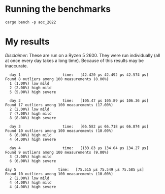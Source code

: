 # Running the benchmarks
`cargo bench -p aoc_2022`

# My results
*Disclaimer*: These are run on a Ryzen 5 2600. They were run individually (all
at once every day takes a long time). Because of this results may be inaccurate.
```
  day 1                   time:   [42.420 µs 42.492 µs 42.574 µs]
Found 8 outliers among 100 measurements (8.00%)
  1 (1.00%) low mild
  2 (2.00%) high mild
  5 (5.00%) high severe

  day 2                   time:   [105.47 µs 105.89 µs 106.36 µs]
Found 17 outliers among 100 measurements (17.00%)
  2 (2.00%) low mild
  7 (7.00%) high mild
  8 (8.00%) high severe

  day 3                   time:   [66.582 µs 66.718 µs 66.874 µs]
Found 10 outliers among 100 measurements (10.00%)
  6 (6.00%) high mild
  4 (4.00%) high severe

  day 4                   time:   [133.83 µs 134.04 µs 134.27 µs]
Found 9 outliers among 100 measurements (9.00%)
  3 (3.00%) high mild
  6 (6.00%) high severe

day 5                   time:   [75.515 µs 75.549 µs 75.585 µs]
Found 10 outliers among 100 measurements (10.00%)
  2 (2.00%) low mild
  4 (4.00%) high mild
  4 (4.00%) high severe
```
